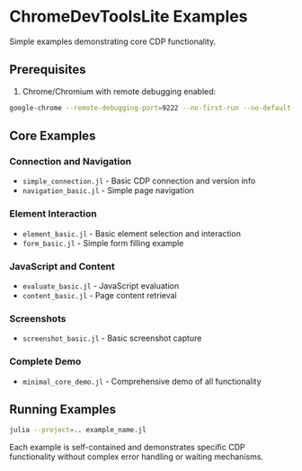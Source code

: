 # ChromeDevToolsLite Examples

Simple examples demonstrating core CDP functionality.

## Prerequisites

1. Chrome/Chromium with remote debugging enabled:
```bash
google-chrome --remote-debugging-port=9222 --no-first-run --no-default-browser-check --headless
```

## Core Examples

### Connection and Navigation
- `simple_connection.jl` - Basic CDP connection and version info
- `navigation_basic.jl` - Simple page navigation

### Element Interaction
- `element_basic.jl` - Basic element selection and interaction
- `form_basic.jl` - Simple form filling example

### JavaScript and Content
- `evaluate_basic.jl` - JavaScript evaluation
- `content_basic.jl` - Page content retrieval

### Screenshots
- `screenshot_basic.jl` - Basic screenshot capture

### Complete Demo
- `minimal_core_demo.jl` - Comprehensive demo of all functionality

## Running Examples

```bash
julia --project=.. example_name.jl
```

Each example is self-contained and demonstrates specific CDP functionality without complex error handling or waiting mechanisms.
